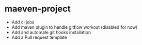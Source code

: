 # maeven-project
- Add ci jobs
- Add maven plugin to handle gitflow workout (disabled for now)
- Add and automate git hooks installation
- Add a Pull request template